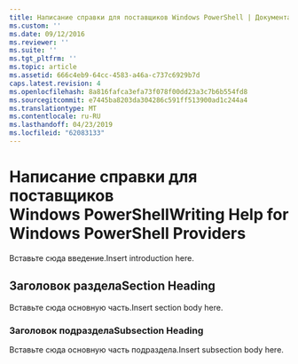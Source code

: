 ```yaml
---
title: Написание справки для поставщиков Windows PowerShell | Документация Майкрософт
ms.custom: ''
ms.date: 09/12/2016
ms.reviewer: ''
ms.suite: ''
ms.tgt_pltfrm: ''
ms.topic: article
ms.assetid: 666c4eb9-64cc-4583-a46a-c737c6929b7d
caps.latest.revision: 4
ms.openlocfilehash: 8a816fafca3efa73f078f00dd23a3c7b6b554fd8
ms.sourcegitcommit: e7445ba8203da304286c591ff513900ad1c244a4
ms.translationtype: MT
ms.contentlocale: ru-RU
ms.lasthandoff: 04/23/2019
ms.locfileid: "62083133"
---
```

# <a name="writing-help-for-windows-powershell-providers"></a><span data-ttu-id="3d440-102">Написание справки для поставщиков Windows PowerShell</span><span class="sxs-lookup"><span data-stu-id="3d440-102">Writing Help for Windows PowerShell Providers</span></span>

<span data-ttu-id="3d440-103">Вставьте сюда введение.</span><span class="sxs-lookup"><span data-stu-id="3d440-103">Insert introduction here.</span></span>

## <a name="section-heading"></a><span data-ttu-id="3d440-104">Заголовок раздела</span><span class="sxs-lookup"><span data-stu-id="3d440-104">Section Heading</span></span>

 <span data-ttu-id="3d440-105">Вставьте сюда основную часть.</span><span class="sxs-lookup"><span data-stu-id="3d440-105">Insert section body here.</span></span>

### <a name="subsection-heading"></a><span data-ttu-id="3d440-106">Заголовок подраздела</span><span class="sxs-lookup"><span data-stu-id="3d440-106">Subsection Heading</span></span>

 <span data-ttu-id="3d440-107">Вставьте сюда основную часть подраздела.</span><span class="sxs-lookup"><span data-stu-id="3d440-107">Insert subsection body here.</span></span>